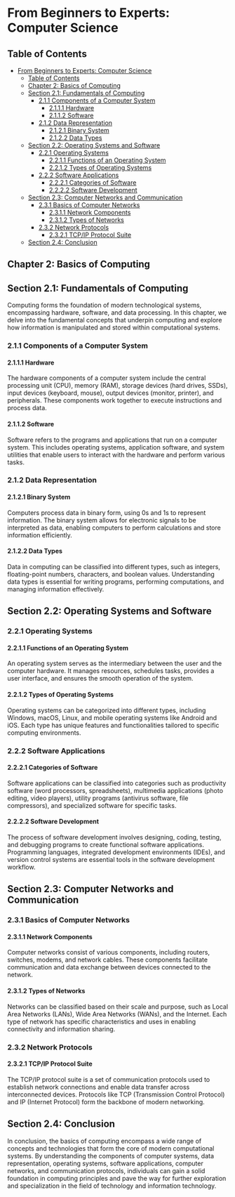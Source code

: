 # From Beginners to Experts: Computer Science
## Table of Contents
- [From Beginners to Experts: Computer Science](#from-beginners-to-experts-computer-science)
  - [Table of Contents](#table-of-contents)
  - [Chapter 2: Basics of Computing](#chapter-2-basics-of-computing)
  - [Section 2.1: Fundamentals of Computing](#section-21-fundamentals-of-computing)
    - [2.1.1 Components of a Computer System](#211-components-of-a-computer-system)
      - [2.1.1.1 Hardware](#2111-hardware)
      - [2.1.1.2 Software](#2112-software)
    - [2.1.2 Data Representation](#212-data-representation)
      - [2.1.2.1 Binary System](#2121-binary-system)
      - [2.1.2.2 Data Types](#2122-data-types)
  - [Section 2.2: Operating Systems and Software](#section-22-operating-systems-and-software)
    - [2.2.1 Operating Systems](#221-operating-systems)
      - [2.2.1.1 Functions of an Operating System](#2211-functions-of-an-operating-system)
      - [2.2.1.2 Types of Operating Systems](#2212-types-of-operating-systems)
    - [2.2.2 Software Applications](#222-software-applications)
      - [2.2.2.1 Categories of Software](#2221-categories-of-software)
      - [2.2.2.2 Software Development](#2222-software-development)
  - [Section 2.3: Computer Networks and Communication](#section-23-computer-networks-and-communication)
    - [2.3.1 Basics of Computer Networks](#231-basics-of-computer-networks)
      - [2.3.1.1 Network Components](#2311-network-components)
      - [2.3.1.2 Types of Networks](#2312-types-of-networks)
    - [2.3.2 Network Protocols](#232-network-protocols)
      - [2.3.2.1 TCP/IP Protocol Suite](#2321-tcpip-protocol-suite)
  - [Section 2.4: Conclusion](#section-24-conclusion)

## Chapter 2: Basics of Computing

## Section 2.1: Fundamentals of Computing

Computing forms the foundation of modern technological systems, encompassing hardware, software, and data processing. In this chapter, we delve into the fundamental concepts that underpin computing and explore how information is manipulated and stored within computational systems.

### 2.1.1 Components of a Computer System

#### 2.1.1.1 Hardware
The hardware components of a computer system include the central processing unit (CPU), memory (RAM), storage devices (hard drives, SSDs), input devices (keyboard, mouse), output devices (monitor, printer), and peripherals. These components work together to execute instructions and process data.

#### 2.1.1.2 Software
Software refers to the programs and applications that run on a computer system. This includes operating systems, application software, and system utilities that enable users to interact with the hardware and perform various tasks.

### 2.1.2 Data Representation

#### 2.1.2.1 Binary System
Computers process data in binary form, using 0s and 1s to represent information. The binary system allows for electronic signals to be interpreted as data, enabling computers to perform calculations and store information efficiently.

#### 2.1.2.2 Data Types
Data in computing can be classified into different types, such as integers, floating-point numbers, characters, and boolean values. Understanding data types is essential for writing programs, performing computations, and managing information effectively.

## Section 2.2: Operating Systems and Software

### 2.2.1 Operating Systems

#### 2.2.1.1 Functions of an Operating System
An operating system serves as the intermediary between the user and the computer hardware. It manages resources, schedules tasks, provides a user interface, and ensures the smooth operation of the system.

#### 2.2.1.2 Types of Operating Systems
Operating systems can be categorized into different types, including Windows, macOS, Linux, and mobile operating systems like Android and iOS. Each type has unique features and functionalities tailored to specific computing environments.

### 2.2.2 Software Applications

#### 2.2.2.1 Categories of Software
Software applications can be classified into categories such as productivity software (word processors, spreadsheets), multimedia applications (photo editing, video players), utility programs (antivirus software, file compressors), and specialized software for specific tasks.

#### 2.2.2.2 Software Development
The process of software development involves designing, coding, testing, and debugging programs to create functional software applications. Programming languages, integrated development environments (IDEs), and version control systems are essential tools in the software development workflow.

## Section 2.3: Computer Networks and Communication

### 2.3.1 Basics of Computer Networks

#### 2.3.1.1 Network Components
Computer networks consist of various components, including routers, switches, modems, and network cables. These components facilitate communication and data exchange between devices connected to the network.

#### 2.3.1.2 Types of Networks
Networks can be classified based on their scale and purpose, such as Local Area Networks (LANs), Wide Area Networks (WANs), and the Internet. Each type of network has specific characteristics and uses in enabling connectivity and information sharing.

### 2.3.2 Network Protocols

#### 2.3.2.1 TCP/IP Protocol Suite
The TCP/IP protocol suite is a set of communication protocols used to establish network connections and enable data transfer across interconnected devices. Protocols like TCP (Transmission Control Protocol) and IP (Internet Protocol) form the backbone of modern networking.

## Section 2.4: Conclusion

In conclusion, the basics of computing encompass a wide range of concepts and technologies that form the core of modern computational systems. By understanding the components of computer systems, data representation, operating systems, software applications, computer networks, and communication protocols, individuals can gain a solid foundation in computing principles and pave the way for further exploration and specialization in the field of technology and information technology.
